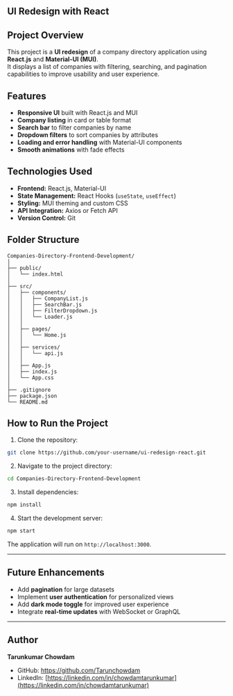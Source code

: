 
## UI Redesign with React

##  Project Overview
This project is a **UI redesign** of a company directory application using **React.js** and **Material-UI (MUI)**.  
It displays a list of companies with filtering, searching, and pagination capabilities to improve usability and user experience.


##  Features

- **Responsive UI** built with React.js and MUI  
- **Company listing** in card or table format  
- **Search bar** to filter companies by name  
- **Dropdown filters** to sort companies by attributes  
- **Loading and error handling** with Material-UI components  
- **Smooth animations** with fade effects  


##  Technologies Used

- **Frontend:** React.js, Material-UI  
- **State Management:** React Hooks (`useState`, `useEffect`)  
- **Styling:** MUI theming and custom CSS  
- **API Integration:** Axios or Fetch API  
- **Version Control:** Git  


##  Folder Structure

```
Companies-Directory-Frontend-Development/
│
├── public/
│   └── index.html
│
├── src/
│   ├── components/
│   │   ├── CompanyList.js
│   │   ├── SearchBar.js
│   │   ├── FilterDropdown.js
│   │   └── Loader.js
│   │
│   ├── pages/
│   │   └── Home.js
│   │
│   ├── services/
│   │   └── api.js
│   │
│   ├── App.js
│   ├── index.js
│   └── App.css
│
├── .gitignore
├── package.json
└── README.md
```


## How to Run the Project

1. Clone the repository:
```bash
git clone https://github.com/your-username/ui-redesign-react.git
````

2. Navigate to the project directory:

```bash
cd Companies-Directory-Frontend-Development
```

3. Install dependencies:

```bash
npm install
```

4. Start the development server:

```bash
npm start
```

The application will run on `http://localhost:3000`.

---

##  Future Enhancements

* Add **pagination** for large datasets
* Implement **user authentication** for personalized views
* Add **dark mode toggle** for improved user experience
* Integrate **real-time updates** with WebSocket or GraphQL

---

##  Author

**Tarunkumar Chowdam**

* GitHub: [https://github.com/Tarunchowdam ](https://github.com/Tarunchowdam)
* LinkedIn: [https://linkedin.com/in/chowdamtarunkumar](https://linkedin.com/in/chowdamtarunkumar)


